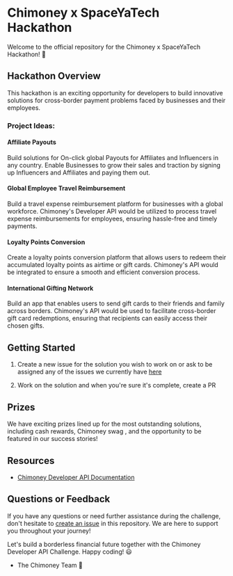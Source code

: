 
# Chimoney x SpaceYaTech Hackathon
Welcome to the official repository for the Chimoney x SpaceYaTech Hackathon! 🚀 

## Hackathon Overview

This hackathon  is an exciting opportunity for developers to build innovative solutions for cross-border payment problems faced by businesses and their employees. 

### Project Ideas:
 #### Affiliate Payouts
Build solutions for On-click global Payouts for Affiliates and Influencers in any country. Enable Businesses to grow their sales and traction by signing up Influencers and Affiliates and paying them out.

#### Global Employee Travel Reimbursement
Build a travel expense reimbursement platform for businesses with a global workforce. Chimoney's Developer API would be utilized to process travel expense reimbursements for employees, ensuring hassle-free and timely payments.

#### Loyalty Points Conversion
Create a loyalty points conversion platform that allows users to redeem their accumulated loyalty points as airtime or gift cards. Chimoney's API would be integrated to ensure a smooth and efficient conversion process.

#### International Gifting Network
Build an app that enables users to send gift cards to their friends and family across borders. Chimoney's API would be used to facilitate cross-border gift card redemptions, ensuring that recipients can easily access their chosen gifts.

## Getting Started

1. Create a new issue for the solution you wish to work on or ask to be assigned any of the issues we currently have [here](https://github.com/Chimoney/Chimoney-API-DevChallenge/issues)

2. Work on the solution and when you're sure it's complete, create a PR

## Prizes

We have exciting prizes lined up for the most outstanding solutions, including cash rewards, Chimoney swag , and the opportunity to be featured in our success stories!


## Resources

- [Chimoney Developer API Documentation](https://chimoney.readme.io/reference/introduction)

## Questions or Feedback

If you have any questions or need further assistance during the challenge, don't hesitate to [create an issue](https://github.com/Chimoney/Chimoney-API-DevChallenge/issues) in this repository. We are here to support you throughout your journey!

Let's build a borderless financial future together with the Chimoney Developer API Challenge. Happy coding! 😃

- The Chimoney Team 💌

